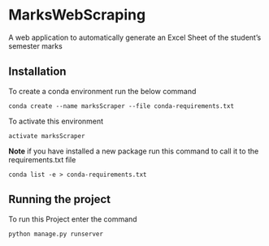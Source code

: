 # MarksWebScraping
A web application to automatically generate an Excel Sheet of the student’s semester marks

## Installation
To create a conda environment run the below command
```
conda create --name marksScraper --file conda-requirements.txt
```
To activate this environment
```
activate marksScraper
```
**Note**
if you have installed a new package run this command to call it to the requirements.txt file
```
conda list -e > conda-requirements.txt
```

## Running the project
To run this Project enter the command
```
python manage.py runserver
```
